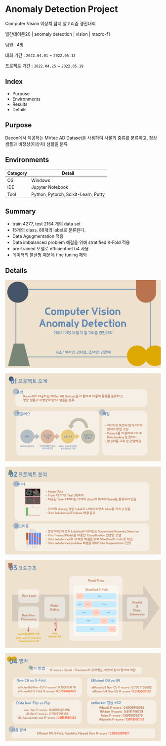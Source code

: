 # Anomaly Detection Project
Computer Vision 이상치 탐지 알고리즘 경진대회

월간데이콘20 | anomaly detection | vision | macro-f1

팀원 : 4명

대회 기간 : `2022.04.01` ~ `2022.05.13`

프로젝트 기간 : `2022.04.25` ~ `2022.05.19`

## Index

- Purpose
- Environments
- Results
- Details

## Purpose

Dacon에서 제공하는 MVtec AD Dataset을 사용하여 사물의 중류를 분류하고, 정상 샘플과 비정상(이상치) 샘플을 분류

## Environments

| Category | Detail                               |
| -------- | ------------------------------------ |
| OS       | Windows                              |
| IDE      | Jupyter Notebook                     |
| Tool     | Python, Pytorch, Scikit-Learn, Putty |

## Summary

- train 4277, test 2154 개의 data set
- 15개의 class, 88개의 label로 분류된다.
- Data Agugmentation 적용
- Data imbalanced problem 해결을 위해 stratified K-Fold 적용
- pre-trained 모델로 efficientnet b4 사용
- 데이터의 불균형 때문에 fine tuning 제외

## Details

![image-001](img/001.png)

![image-002](img/002.png)

![image-003](./img/003.png)

![image-004](./img/004.png)

![image-005](./img/005.png)
